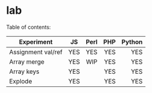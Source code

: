 lab
===
Table of contents:

| Experiment          | JS        | Perl      | PHP       | Python    |
| ------------------- |:---------:| ---------:| ---------:| ---------:|
| Assignment val/ref  | YES       | YES       | YES       | YES       |
| Array merge         | YES       | WIP       | YES       | YES       |
| Array keys          | YES       |           | YES       | YES       |
| Explode             | YES       |           | YES       | YES       |


